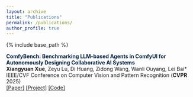 ```yaml
---
layout: archive
title: "Publications"
permalink: /publications/
author_profile: true
---
```


{% include base_path %}

**<font color="#001f3f">ComfyBench: Benchmarking LLM-based Agents in ComfyUI for Autonomously Designing Collaborative AI Systems</font>**<br />
**Xiangyuan Xue**, Zeyu Lu, Di Huang, Zidong Wang, Wanli Ouyang, Lei Bai*<br />
IEEE/CVF Conference on Computer Vision and Pattern Recognition (**CVPR** 2025)<br />
[[Paper]](https://arxiv.org/abs/2409.01392) [[Project]](https://xxyqwq.github.io/ComfyBench) [[Code]](https://github.com/xxyQwQ/ComfyBench)<br />
